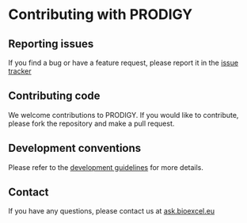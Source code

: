 # Contributing with PRODIGY

## Reporting issues

If you find a bug or have a feature request, please report it in the [issue tracker](https://github.com/haddocking/prodigy/issues)

## Contributing code

We welcome contributions to PRODIGY. If you would like to contribute, please fork the repository and make a pull request.

## Development conventions

Please refer to the [development guidelines](DEVELOPMENT.md) for more details.

## Contact

If you have any questions, please contact us at [ask.bioexcel.eu](https://ask.bioexcel.eu)
